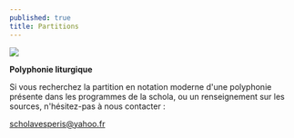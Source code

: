 ```yaml
---
published: true
title: Partitions
---
```

![](/images/2013-05-04-partition-salutaris-2.jpg)

**Polyphonie liturgique**

Si vous recherchez la partition en notation moderne d'une polyphonie présente dans les programmes de la schola, ou un renseignement sur les sources, n'hésitez-pas à nous contacter :

[scholavesperis@yahoo.fr](mailto:scholavesperis@yahoo.fr)
